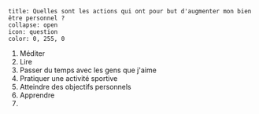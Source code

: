 ```ad-help
title: Quelles sont les actions qui ont pour but d'augmenter mon bien être personnel ?
collapse: open
icon: question
color: 0, 255, 0
```

1. Méditer
2. Lire
3. Passer du temps avec les gens que j'aime
4. Pratiquer une activité sportive
5. Atteindre des objectifs personnels
6. Apprendre
7. 